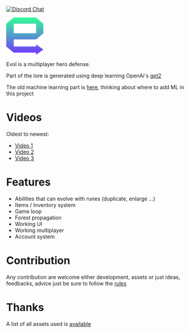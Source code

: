 [![Discord Chat](https://img.shields.io/badge/discord-here-blue.svg)](https://discord.gg/9F4ZBNu) 

<img src="docs/images/evol-logo.png" width="100" height="100">

Evol is a multiplayer hero defense.

Part of the lore is generated using deep learning OpenAi's [gpt2](https://openai.com/blog/better-language-models/)

The old machine learning part is [here](https://github.com/louis030195/Evol_ML), thinking about where to add ML in this project

# Videos
Oldest to newest:
- [Video 1](https://www.youtube.com/watch?v=PCzRj9FlzMM)
- [Video 2](https://www.youtube.com/watch?v=BP6NS7U8HWQ)
- [Video 3](https://www.youtube.com/watch?v=1MhD9d4IKyE)

# Features

- Abilities that can evolve with runes (duplicate, enlarge ...)
- Items / Inventory system
- Game loop
- Forest propagation
- Working UI
- Working multiplayer
- Account system

# Contribution

Any contribution are welcome either development, assets or just ideas, feedbacks, advice just be sure to follow the [rules](docs/CONTRIBUTE.md)

# Thanks

A list of all assets used is [available](docs/REFERENCES.md)